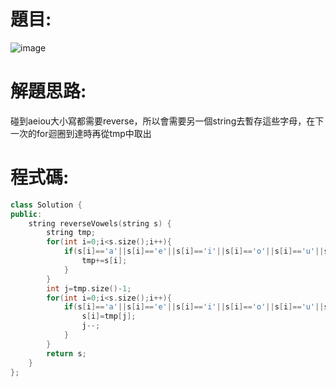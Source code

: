 # 題目:
![image](https://github.com/HoChenYu/Leetcode-programing-practice/assets/63805851/05819114-ec9a-4721-8959-6b6e3dba9c4c)
# 解題思路:
碰到aeiou大小寫都需要reverse，所以會需要另一個string去暫存這些字母，在下一次的for迴圈到達時再從tmp中取出
# 程式碼:
````C++
class Solution {
public:
    string reverseVowels(string s) {
        string tmp;
        for(int i=0;i<s.size();i++){
            if(s[i]=='a'||s[i]=='e'||s[i]=='i'||s[i]=='o'||s[i]=='u'||s[i]=='A'||s[i]=='E'||s[i]=='I'||s[i]=='O'||s[i]=='U'){
                tmp+=s[i];
            }
        }
        int j=tmp.size()-1;
        for(int i=0;i<s.size();i++){
            if(s[i]=='a'||s[i]=='e'||s[i]=='i'||s[i]=='o'||s[i]=='u'||s[i]=='A'||s[i]=='E'||s[i]=='I'||s[i]=='O'||s[i]=='U'){
                s[i]=tmp[j];
                j--;
            }
        }
        return s;
    }
};
````
